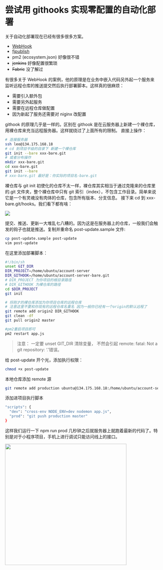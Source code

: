 # 尝试用 githooks 实现零配置的自动化部署

关于自动化部署现在已经有很多很多方案。

- [WebHook](https://segmentfault.com/a/1190000005644039)
- [fjpublish](https://github.com/zczhangchao51/fjpublish)
- pm2 (ecosystem.json) 好像很不错
- ~~jenkins~~ 好像配置很繁琐
- ~~Fabric~~ 没了解过

有很多关于 WebHook 的案例，他的原理是在业务中嵌入代码另外起一个服务来监听远程仓库的推送提交然后执行部署脚本。这样真的很麻烦：

- 需要引入额外包
- 需要另外起服务
- 需要在远程仓库做配置
- 因为新起了服务还需要对 niginx 改配置

githook 的原理几乎是一样的。区别在 githook 是在云服务器上新建一个裸仓库，用裸仓库来充当远程服务器。这样就绕过了上面所有的限制。
直接上操作：

```bash
# 连接服务器
ssh leo@134.175.168.18
# cd 到项目平级的目录下 新建一个裸仓库
git init --bare xxx-bare.git
# 或者分布操作
mkdir xxx-bare.git
cd xxx-bare.git
git init --bare
# xxx-bare.git 最好是：你实际的项目名-bare.git
```

裸仓库与 git init 初使化的仓库不太一样，裸仓库其实相当于通过克隆来的仓库里的.git 文件夹，整个裸仓库中只有 git 索引（index），不包含工作目录。简单来说它是一个有灵魂没有肉体的仓库，包含所有版本、分支信息。
接下来 cd 到 xxx-bare.git/hooks。我们看下都有啥：

![](https://i.loli.net/2019/01/21/5c4541f0ba880.png)

提交、推送、更新一大堆乱七八糟的。因为这是在服务器上的仓库，一般我们会触发的钩子也就是推送。复制并重命名 post-update.sample 文件:

```bash
cp post-update.sample post-update
vim post-update
```

在这里添加部署脚本：

```bash
#!/bin/sh
unset GIT_DIR
DIR_PROJECT=/home/ubuntu/account-server
DIR_GITHOOK=/home/ubuntu/account-server-bare.git
# DIR_PROJECT 为你项目的根目录路径
# DIR_GITHOOK 为裸仓库的路径
cd $DIR_PROJECT
git init

# 将刚才的裸仓库添加为你项目仓库的远程仓库
# 注意这里不要和你现有的远程仓库名重名 因为一般你已经有一个origin的默认远程了
git remote add origin2 DIR_GITHOOK
git clean -df
git pull origin2 master

#pm2重启项目即可
pm2 restart app.js
```

> 注意： 一定要 unset GIT_DIR 清除变量， 不然会引起 remote: fatal: Not a git repository: ‘.’错误。

给 post-update 开个光，添加执行权限：

```bash
chmod +x post-update
```

本地仓库添加 remote 源

```bash
git remote add production ubuntu@134.175.168.18:/home/ubuntu/account-server-bare.git
```

添加进项目执行脚本

```bash
"scripts": {
  "dev": "cross-env NODE_ENV=dev nodemon app.js",
  "prod": "git push production master"
}
```

这样我们运行一下 npm run prod 几秒钟之后就服务器上就跑着最新的代码了。特别是对于小程序项目，手机上进行调试只能访问线上的接口。

<img src="https://leo-1256956442.cos.ap-shanghai.myqcloud.com/deploy.png" width="400" />
